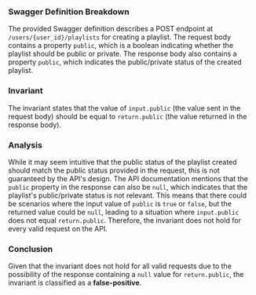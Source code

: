 ### Swagger Definition Breakdown
The provided Swagger definition describes a POST endpoint at `/users/{user_id}/playlists` for creating a playlist. The request body contains a property `public`, which is a boolean indicating whether the playlist should be public or private. The response body also contains a property `public`, which indicates the public/private status of the created playlist. 

### Invariant
The invariant states that the value of `input.public` (the value sent in the request body) should be equal to `return.public` (the value returned in the response body). 

### Analysis
While it may seem intuitive that the public status of the playlist created should match the public status provided in the request, this is not guaranteed by the API's design. The API documentation mentions that the `public` property in the response can also be `null`, which indicates that the playlist's public/private status is not relevant. This means that there could be scenarios where the input value of `public` is `true` or `false`, but the returned value could be `null`, leading to a situation where `input.public` does not equal `return.public`. Therefore, the invariant does not hold for every valid request on the API. 

### Conclusion
Given that the invariant does not hold for all valid requests due to the possibility of the response containing a `null` value for `return.public`, the invariant is classified as a **false-positive**.
